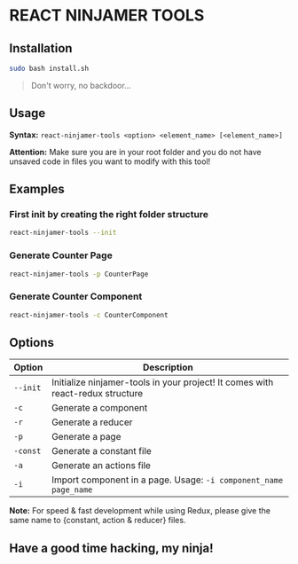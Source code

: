 # REACT NINJAMER TOOLS

## Installation
```bash
sudo bash install.sh
```
> Don't worry, no backdoor...

## Usage
**Syntax:** `react-ninjamer-tools <option> <element_name> [<element_name>]`

**Attention:** Make sure you are in your root folder and you do not have unsaved code in files you want to modify with this tool!

## Examples

### First init by creating the right folder structure
```bash
react-ninjamer-tools --init
```

### Generate Counter Page
```bash
react-ninjamer-tools -p CounterPage
```

### Generate Counter Component
```bash
react-ninjamer-tools -c CounterComponent
```

## Options

| Option | Description |
|--------|-------------|
| `--init` | Initialize ninjamer-tools in your project! It comes with react-redux structure |
| `-c` | Generate a component |
| `-r` | Generate a reducer |
| `-p` | Generate a page |
| `-const` | Generate a constant file |
| `-a` | Generate an actions file |
| `-i` | Import component in a page. Usage: `-i component_name page_name` |

**Note:** For speed & fast development while using Redux, please give the same name to {constant, action & reducer} files.

## Have a good time hacking, my ninja!
